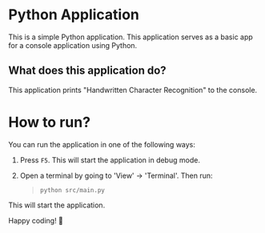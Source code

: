 Python Application
======================
This is a simple Python application. This application serves as a basic app for a console application using Python.

What does this application do?
-------------------------------
This application prints "Handwritten Character Recognition" to the console.

# How to run?
You can run the application in one of the following ways:

1. Press `F5`. This will start the application in debug mode.

2. Open a terminal by going to 'View' -> 'Terminal'. Then run:
    > `python src/main.py`

This will start the application.

Happy coding! 🙂
